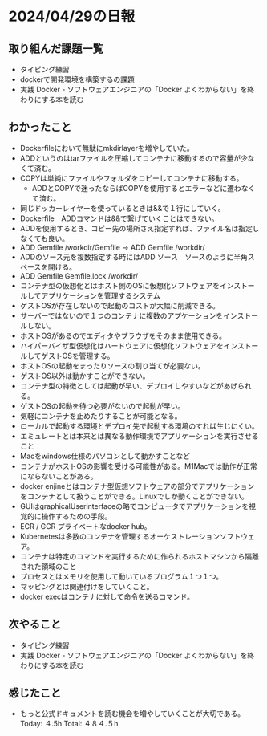 # 2024/04/29の日報
## 取り組んだ課題一覧
* タイピング練習
*  dockerで開発環境を構築するの課題
*  実践 Docker - ソフトウェアエンジニアの「Docker よくわからない」を終わりにする本を読む
## わかったこと
* Dockerfileにおいて無駄にmkdirlayerを増やしていた。
* ADDというのはtarファイルを圧縮してコンテナに移動するので容量が少なくて済む。
* COPYは単純にファイルやフォルダをコピーしてコンテナに移動する。  
  *  ADDとCOPYで迷ったならばCOPYを使用するとエラーなどに遭わなくて済む。    
* 同じドッカーレイヤーを使っているときは&&で１行にしていく。
* Dockerfile　ADDコマンドは&&で繋げていくことはできない。
* ADDを使用するとき、コピー先の場所さえ指定すれば、ファイル名は指定しなくても良い。
 * ADD Gemfile /workdir/Gemfile → ADD Gemfile /workdir/
*  ADDのソース元を複数指定する時にはADD ソース　ソースのように半角スペースを開ける。
 * ADD Gemfile Gemfile.lock /workdir/
*  コンテナ型の仮想化とはホスト側のOSに仮想化ソフトウェアをインストールしてアプリケーションを管理するシステム
 * ゲストOSが存在しないので起動のコストが大幅に削減できる。
 * サーバーではないので１つのコンテナに複数のアプケーションをインストールしない。
 * ホストOSがあるのでエディタやブラウザをそのまま使用できる。
* ハイパーバイザ型仮想化はハードウェアに仮想化ソフトウェアをインストールしてゲストOSを管理する。
 * ホストOSの起動をまったりソースの割り当てが必要ない。
 * ゲストOS以外は動かすことができない。
* コンテナ型の特徴としては起動が早い、デプロイしやすいなどがあげられる。
 * ゲストOSの起動を待つ必要がないので起動が早い。
 * 気軽にコンテナを止めたりすることが可能となる。
 * ローカルで起動する環境とデプロイ先で起動する環境のすれば生じにくい。
 * エミュレートとは本来とは異なる動作環境でアプリケーションを実行させること
  * Macをwindows仕様のパソコンとして動かすことなど
 * コンテナがホストOSの影響を受ける可能性がある。M1Macでは動作が正常にならないことがある。
 * docker enjineとはコンテナ型仮想ソフトウェアの部分でアプリケーションをコンテナとして扱うことができる。Linuxでしか動くことができない。
 * GUIはgraphicalUserinterfaceの略でコンピュータでアプリケーションを視覚的に操作するための手段。
 * ECR / GCR プライベートなdocker hub。
 * Kubernetesは多数のコンテナを管理するオーケストレーションソフトウェア。
 * コンテナは特定のコマンドを実行するために作られるホストマシンから隔離された領域のこと
 * プロセスとはメモリを使用して動いているプログラム１つ１つ。
 * マッピングとは関連付けをしていくこと。
 * docker execはコンテナに対して命令を送るコマンド。
## 次やること
* タイピング練習
* 実践 Docker - ソフトウェアエンジニアの「Docker よくわからない」を終わりにする本を読む
## 感じたこと
* もっと公式ドキュメントを読む機会を増やしていくことが大切である。
Today: ４.5h
Total: ４８４.５h
